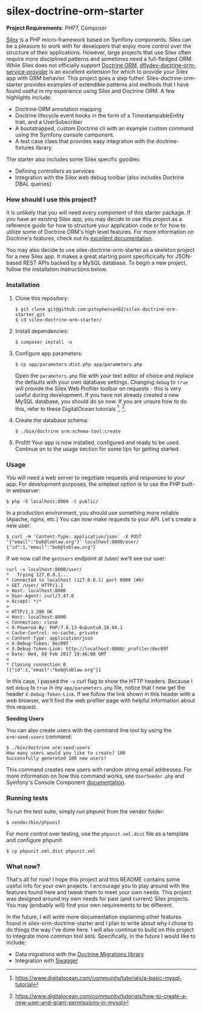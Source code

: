 # silex-doctrine-orm-starter

**Project Requirements**: PHP7, Composer

[Silex](http://silex.sensiolabs.org/) is a PHP micro-framework based on Symfony components. Silex can be a pleasure to work with for developers that enjoy more control over the structure of their applications. However, large projects that use Silex often require more disciplined patterns and sometimes need a full-fledged ORM. While Silex does not officially support [Doctrine ORM](http://www.doctrine-project.org/projects/orm.html), [dflydev-doctrine-orm-service-provider](https://github.com/dflydev/dflydev-doctrine-orm-service-provider) is an excellent extension for which to provide your Silex app with ORM behavior. This project goes a step futher. Silex-doctrine-orm-starter provides examples of extendible patterns and methods that I have found useful in my experience using Silex and Doctrine ORM. A few highlights include:

  - Doctrine ORM annotation mapping
  - Doctrine lifecycle event hooks in the form of a TimestampableEntity trait, and a UserSubscriber
  - A bootstrapped, custom Doctrine cli with an example custom command using the Symfony console component.
  - A test case class that provides easy integration with the doctrine-fixtures library.

The starter also includes some Silex specific goodies:
  - Defining controllers as services
  - Integration with the Silex web debug toolbar (also includes Doctrine DBAL queries)

### How should I use this project?

It is unlikely that you will need every component of this starter package. If you have an existing Silex app, you may decide to use this project as a reference guide for how to structure your application code or for how to utilize some of Doctrine ORM's high level features. For more information on Doctrine's features, check out its [excellent documentation](http://docs.doctrine-project.org/projects/doctrine-orm/en/latest/).

You may also decide to use silex-doctrine-orm-starter as a skeleton project for a new Silex app. It makes a great starting point specificically for JSON-based REST APIs backed by a MySQL database. To begin a new project, follow the installation instructions below.

### Installation

1. Clone this repository:

    ```
    $ git clone git@github.com:pstephenson02/silex-doctrine-orm-starter.git
    $ cd silex-doctrine-orm-starter/
    ```
2. Install dependencies:

    ```
    $ composer install -o
    ```
3. Configure app parameters:
    ```
    $ cp app/parameters.dist.php app/parameters.php
    ```
    Open the `parameters.php` file with your text editor of choice and replace the defaults with your own database settings. Changing `debug` to `true` will provide the Silex Web Profiler toolbar on requests - this is very useful during development. If you have not already created a new MySQL database, you should do so now. If you are unsure how to do this, refer to these DigitalOcean tutorials [^1], [^2].
    
4. Create the database schema:
    ```
    $ ./bin/doctrine orm:schema-tool:create
    ```
5. Profit! Your app is now installed, configured and ready to be used. Continue on to the usage section for some tips for getting started.

### Usage
You will need a web server to negotiate requests and responses to your app. For development purposes, the simplest option is to use the PHP built-in webserver:
```
$ php -S localhost:8000 -t public/
```
In a production environment, you should use something more reliable (Apache, nginx, etc.)
You can now make requests to your API. Let's create a new user:
```
$ curl -H 'Content-Type: application/json' -X POST '{"email":"bob@loblaw.org"}' localhost:8000/user/
{"id":1,"email":"bob@loblaw.org"}
```

If we now call the `getUsers` endpoint at /user/ we'll see our user:
```
curl -v localhost:8000/user/
*   Trying 127.0.0.1...
* Connected to localhost (127.0.0.1) port 8000 (#0)
> GET /user/ HTTP/1.1
> Host: localhost:8000
> User-Agent: curl/7.47.0
> Accept: */*
> 
< HTTP/1.1 200 OK
< Host: localhost:8000
< Connection: close
< X-Powered-By: PHP/7.0.13-0ubuntu0.16.04.1
< Cache-Control: no-cache, private
< Content-Type: application/json
< X-Debug-Token: 0ec09f
< X-Debug-Token-Link: http://localhost:8000/_profiler/0ec09f
< Date: Wed, 08 Feb 2017 19:46:08 GMT
< 
* Closing connection 0
[{"id":1,"email":"bob@loblaw.org"}]
```
In this case, I passed the `-v` curl flag to show the HTTP headers. Because I set `debug` to `true` in my `app/parameters.php` file, notice that I now get the header `X-Debug-Token-Link`. If we follow the link shown in this header with a web browser, we'll find the web profiler page with helpful information about this request.

**Seeding Users**

You can also create users with the command line tool by using the `orm:seed:users` command:
```
$ ./bin/doctrine orm:seed:users
How many users would you like to create? 100
Successfully generated 100 new users!
```
This command creates new users with random string email addresses. For more information on how this command works, see `UserSeeder.php` and Symfony's Console Component [documentation](http://symfony.com/doc/current/components/console.html).

### Running tests
To run the test suite, simply run phpunit from the vendor folder:
```
$ vendor/bin/phpunit
```
For more control over testing, use the `phpunit.xml.dist` file as a template and configure phpunit:
```
$ cp phpunit.xml.dist phpunit.xml
```

### What now?

That's all for now! I hope this project and this README contains some useful info for your own projects. I encourage you to play around with the features found here and tweak them to meet your own needs. This project was designed around my own needs for past (and current) Silex projects. You may (probably will) find your own requirements to be different.

In the future, I will write more documentation explaining other features found in silex-orm-doctrine-starter and I plan to write about why I chose to do things the way I've done here. I will also continue to build on this project to integrate more common tool sets. Specifically, in the future I would like to include:
* Data migrations with the [Doctrine Migrations library](https://github.com/doctrine/migrations)
* Integration with [Swagger](http://swagger.io/)


[^1]: https://www.digitalocean.com/community/tutorials/a-basic-mysql-tutorial
[^2]: https://www.digitalocean.com/community/tutorials/how-to-create-a-new-user-and-grant-permissions-in-mysql
